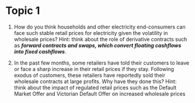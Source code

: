  # Topic 1

1.  How do you think households and other electricity end-consumers can face such stable retail prices for electricity given the volatility in wholesale prices? Hint: think about the role of derivative contracts such as _**forward contracts and swaps, which convert floating cashflows into fixed cashflows**_. 






2.  In the past few months, some retailers have told their customers to leave or face a sharp increase in their retail prices if they stay. Following exodus of customers, these retailers have reportedly sold their wholesale contracts at large profits. Why have they done this? Hint: think about the impact of regulated retail prices such as the Default Market Offer and Victorian Default Offer on increased wholesale prices